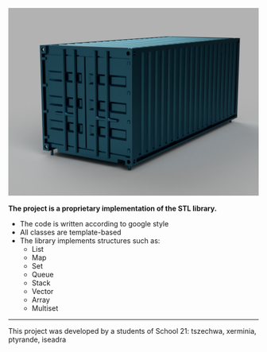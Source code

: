 ![STL](./images/container.png)

**The project is a proprietary implementation of the STL library.**

* The code is written according to google style
* All classes are template-based
* The library implements structures such as:
  + List
  + Map
  + Set
  + Queue
  + Stack
  + Vector
  + Array
  + Multiset
  
***

This project was developed by a students of School 21: tszechwa, xerminia, ptyrande, iseadra
